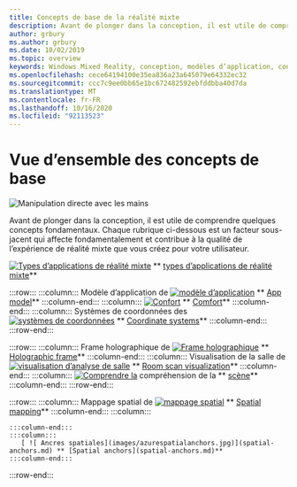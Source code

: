```yaml
---
title: Concepts de base de la réalité mixte
description: Avant de plonger dans la conception, il est utile de comprendre quelques concepts fondamentaux. Chaque rubrique ci-dessous est un facteur sous-jacent qui affecte fondamentalement et contribue à la qualité de l’expérience de réalité mixte que vous créez pour votre utilisateur.
author: grbury
ms.author: grbury
ms.date: 10/02/2019
ms.topic: overview
keywords: Windows Mixed Reality, conception, modèles d’application, contrôles, style, HoloLens, interaction, éléments UX, comportements, blocs de construction
ms.openlocfilehash: cece64194100e35ea836a23a645079e64332ec32
ms.sourcegitcommit: ccc7c9ee0bb65e1bc672482592ebfddbba40d7da
ms.translationtype: MT
ms.contentlocale: fr-FR
ms.lasthandoff: 10/16/2020
ms.locfileid: "92113523"
---
```

# <a name="core-concepts-overview"></a>Vue d’ensemble des concepts de base

![Manipulation directe avec les mains](images/05_CoreConcepts.png)


Avant de plonger dans la conception, il est utile de comprendre quelques concepts fondamentaux. Chaque rubrique ci-dessous est un facteur sous-jacent qui affecte fondamentalement et contribue à la qualité de l’expérience de réalité mixte que vous créez pour votre utilisateur. 



[ ![ Types d’applications de réalité mixte](images/enhancedenvironmentapps-640px.jpg)](types-of-mixed-reality-apps.md) ** [types d’applications de réalité mixte](types-of-mixed-reality-apps.md)**

:::row:::
    :::column:::
        Modèle d’application de [ ![ modèle d’application](images/teleportation-640px.png)](app-model.md) ** [App model](app-model.md)**
    :::column-end:::
    :::column:::
       [ ![ Confort](images/comfort-chart.PNG)](comfort.md) ** [Comfort](comfort.md)**
    :::column-end:::
    :::column:::
        Systèmes de coordonnées des [ ![ systèmes de coordonnées](images/coordinate-systems.PNG)](coordinate-systems.md) ** [Coordinate systems](coordinate-systems.md)**
    :::column-end:::
:::row-end:::

:::row:::
    :::column:::
        Frame holographique de [ ![ Frame holographique](images/destinationmars-750px.png)](holographic-frame.md) ** [Holographic frame](holographic-frame.md)**
    :::column-end:::
    :::column:::
        Visualisation de la salle de [ ![ visualisation d’analyse de salle](images/sr-mixedworld-140429-8pm-00068-1000px.png)](room-scan-visualization.md) ** [Room scan visualization](room-scan-visualization.md)**
    :::column-end:::
    :::column:::
        [ ![ Comprendre la](images/scene-understanding.png)](scene-understanding.md) compréhension de la ** [scène](scene-understanding.md)**
    :::column-end:::
:::row-end:::

:::row:::
    :::column:::
       Mappage spatial de [ ![ mappage spatial](images/surfacereconstruction.jpg)](spatial-mapping.md) ** [Spatial mapping](spatial-mapping.md)**
    :::column-end:::
    :::column:::
       
    :::column-end:::
    :::column:::
       [ ![ Ancres spatiales](images/azurespatialanchors.jpg)](spatial-anchors.md) ** [Spatial anchors](spatial-anchors.md)**
    :::column-end:::
:::row-end:::


<br>

<br>

